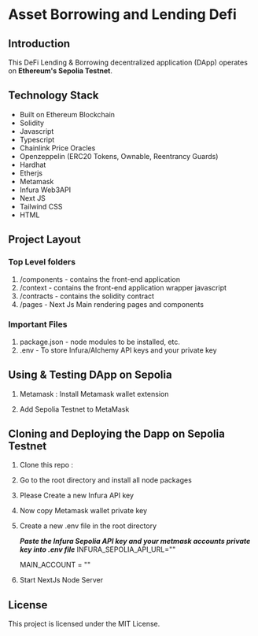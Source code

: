 # Asset Borrowing and Lending Defi

## Introduction
This DeFi Lending & Borrowing decentralized application (DApp) operates on **Ethereum's Sepolia Testnet**. 

## Technology Stack

- Built on Ethereum Blockchain
- Solidity
- Javascript
- Typescript
- Chainlink Price Oracles
- Openzeppelin (ERC20 Tokens, Ownable, Reentrancy Guards)
- Hardhat
- Etherjs
- Metamask
- Infura Web3API
- Next JS
- Tailwind CSS
- HTML

## Project Layout

### Top Level folders

1. /components - contains the front-end application
2. /context - contains the front-end application wrapper javascript
3. /contracts - contains the solidity contract
4. /pages - Next Js Main rendering pages and components


### Important Files

1. package.json - node modules to be installed, etc.
2. .env - To store Infura/Alchemy API keys and your private key

## Using & Testing DApp on Sepolia

1. Metamask : Install Metamask wallet extension

2. Add Sepolia Testnet to MetaMask


## Cloning and Deploying the Dapp on Sepolia Testnet

1. Clone this repo :

2. Go to the root directory and install all node packages

3. Please Create a new Infura API key

4. Now copy Metamask wallet private key

5. Create a new .env file in the root directory

   **_Paste the Infura Sepolia API key and your metmask accounts private key into .env file_**
    INFURA_SEPOLIA_API_URL=""

    MAIN_ACCOUNT = ""
   

6. Start NextJs Node Server

## License

This project is licensed under the MIT License.
